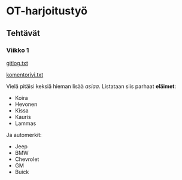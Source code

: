 # OT-harjoitustyö

## Tehtävät
### Viikko 1

[gitlog.txt](https://github.com/skoskipaa/ot-harjoitustyo/blob/master/laskarit/viikko1/gitlog.txt)

[komentorivi.txt](https://github.com/skoskipaa/ot-harjoitustyo/blob/master/laskarit/viikko1/komentorivi.txt)




Vielä pitäisi keksiä hieman lisää _asiaa_. Listataan siis parhaat **eläimet**:

* Koira
* Hevonen
* Kissa
* Kauris
* Lammas

Ja automerkit:

* Jeep
* BMW
* Chevrolet
* GM
* Buick
